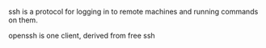 ssh is a protocol for logging in to remote machines and running commands on them.

openssh is one client, derived from free ssh
